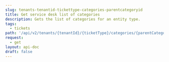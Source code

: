 ```yaml
---
slug: tenants-tenantid-tickettype-categories-parentcategoryid
title: Get service desk list of categories
description: Gets the list of categories for an entity type.
tags:
  - tickets
path: '/api/v2/tenants/{tenantId}/{ticketType}/categories/{parentCategoryId}'
request:
  - get
layout: api-doc
draft: false
---
```


